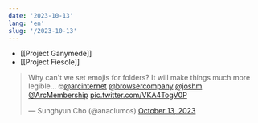 ```yaml
---
date: '2023-10-13'
lang: 'en'
slug: '/2023-10-13'
---
```


- [[Project Ganymede]]
- [[Project Fiesole]]

<blockquote class="twitter-tweet"><p lang="en" dir="ltr">Why can&#39;t we set emojis for folders? It will make things much more legible... 🤓<a href="https://twitter.com/arcinternet?ref_src=twsrc%5Etfw">@arcinternet</a> <a href="https://twitter.com/browsercompany?ref_src=twsrc%5Etfw">@browsercompany</a> <a href="https://twitter.com/joshm?ref_src=twsrc%5Etfw">@joshm</a> <a href="https://twitter.com/ArcMembership?ref_src=twsrc%5Etfw">@ArcMembership</a> <a href="https://t.co/VKA4TogV0P">pic.twitter.com/VKA4TogV0P</a></p>&mdash; Sunghyun Cho (@anaclumos) <a href="https://twitter.com/anaclumos/status/1712730571607347437?ref_src=twsrc%5Etfw">October 13, 2023</a></blockquote>
